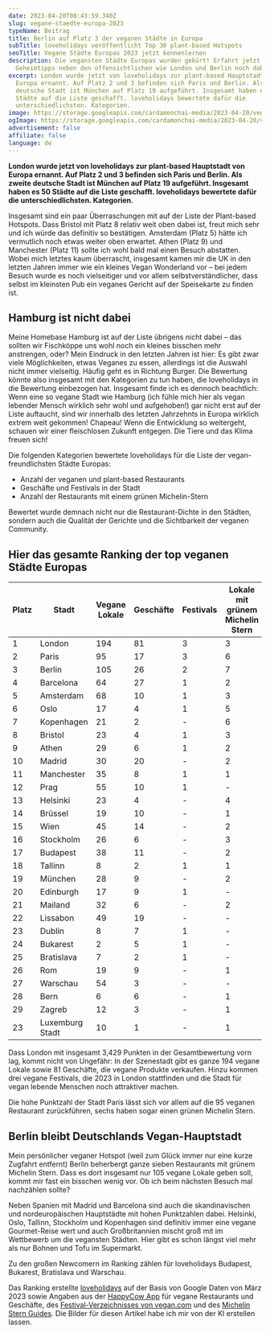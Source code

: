```yaml
---
date: 2023-04-20T08:43:59.340Z
slug: vegane-staedte-europa-2023
typeName: Beitrag
title: Berlin auf Platz 3 der veganen Städte in Europa
subTitle: loveholidays veröffentlicht Top 30 plant-based Hotspots
seoTitle: Vegane Städte Europas 2023 jetzt kennenlernen
description: Die vegansten Städte Europas wurden gekürt! Erfahrt jetzt welche
  Geheimtipps neben den offensichtlichen wie London und Berlin noch dabei sind!
excerpt: London wurde jetzt von loveholidays zur plant-based Hauptstadt von
  Europa ernannt. Auf Platz 2 und 3 befinden sich Paris und Berlin. Als zweite
  deutsche Stadt ist München auf Platz 19 aufgeführt. Insgesamt haben es 50
  Städte auf die Liste geschafft. loveholidays bewertete dafür die
  unterschiedlichsten. Kategorien.
image: https://storage.googleapis.com/cardamonchai-media/2023-04-20/vegane-staedte-jpg-imagine-081828_89684c_1024_768/640.webp
ogImage: https://storage.googleapis.com/cardamonchai-media/2023-04-20/vegane-staedte-og-jpg-imagine-081828_6d5a48_1200_628/640.webp
advertisement: false
affiliate: false
language: de
---
```

**London wurde jetzt von loveholidays zur plant-based Hauptstadt von Europa ernannt. Auf Platz 2 und 3 befinden sich Paris und Berlin. Als zweite deutsche Stadt ist München auf Platz 19 aufgeführt. Insgesamt haben es 50 Städte auf die Liste geschafft. loveholidays bewertete dafür die unterschiedlichsten. Kategorien.**

Insgesamt sind ein paar Überraschungen mit auf der Liste der Plant-based Hotspots. Dass Bristol mit Platz 8 relativ weit oben dabei ist, freut mich sehr und ich würde das definitiv so bestätigen. Amsterdam (Platz 5) hätte ich vermutlich noch etwas weiter oben erwartet. Athen (Platz 9) und Manchester (Platz 11) sollte ich wohl bald mal einen Besuch abstatten. Wobei mich letztes kaum überrascht, insgesamt kamen mir die UK in den letzten Jahren immer wie ein kleines Vegan Wonderland vor – bei jedem Besuch wurde es noch vielseitiger und vor allem selbstverständlicher, dass selbst im kleinsten Pub ein veganes Gericht auf der Speisekarte zu finden ist.

## Hamburg ist nicht dabei

Meine Homebase Hamburg ist auf der Liste übrigens nicht dabei – das sollten wir Fischköppe uns wohl noch ein kleines bisschen mehr anstrengen, oder? Mein Eindruck in den letzten Jahren ist hier: Es gibt zwar viele Möglichkeiten, etwas Veganes zu essen, allerdings ist die Auswahl nicht immer vielseitig. Häufig geht es in Richtung Burger. Die Bewertung könnte also insgesamt mit den Kategorien zu tun haben, die loveholidays in die Bewertung einbezogen hat. Insgesamt finde ich es dennoch beachtlich: Wenn eine so vegane Stadt wie Hamburg (ich fühle mich hier als vegan lebender Mensch wirklich sehr wohl und aufgehoben!) gar nicht erst auf der Liste auftaucht, sind wir innerhalb des letzten Jahrzehnts in Europa wirklich extrem weit gekommen! Chapeau! Wenn die Entwicklung so weitergeht, schauen wir einer fleischlosen Zukunft entgegen. Die Tiere und das Klima freuen sich!

Die folgenden Kategorien bewertete loveholidays für die Liste der vegan-freundlichsten Städte Europas:

- Anzahl der veganen und plant-based Restaurants
- Geschäfte und Festivals in der Stadt
- Anzahl der Restaurants mit einem grünen Michelin-Stern

Bewertet wurde demnach nicht nur die Restaurant-Dichte in den Städten, sondern auch die Qualität der Gerichte und die Sichtbarkeit der veganen Community.

## Hier das gesamte Ranking der top veganen Städte Europas

| Platz 	| Stadt           	| Vegane Lokale 	| Geschäfte 	| Festivals 	| Lokale mit grünem Michelin Stern 	| Gesamtpunktzahl 	|
|-------	|-----------------	|---------------	|-----------	|-----------	|----------------------------------	|-----------------	|
| 1     	| London          	| 194           	| 81        	| 3         	| 3                                	| 3,429           	|
| 2     	| Paris           	| 95            	| 17        	| 3         	| 6                                	| 2,557           	|
| 3     	| Berlin          	| 105           	| 26        	| 2         	| 7                                	| 2,529           	|
| 4     	| Barcelona       	| 64            	| 27        	| 1         	| 2                                	| 1,282           	|
| 5     	| Amsterdam       	| 68            	| 10        	| 1         	| 3                                	| 1,236           	|
| 6     	| Oslo            	| 17            	| 4         	| 1         	| 5                                	| 1,185           	|
| 7     	| Kopenhagen      	| 21            	| 2         	| -         	| 6                                	| 0,990           	|
| 8     	| Bristol         	| 23            	| 4         	| 1         	| 3                                	| 0,930           	|
| 9     	| Athen           	| 29            	| 6         	| 1         	| 2                                	| 0,843           	|
| 10    	| Madrid          	| 30            	| 20        	| -         	| 2                                	| 0,790           	|
| 11    	| Manchester      	| 35            	| 8         	| 1         	| 1                                	| 0,755           	|
| 12    	| Prag            	| 55            	| 10        	| 1         	| -                                	| 0,740           	|
| 13    	| Helsinki        	| 23            	| 4         	| -         	| 4                                	| 0,739           	|
| 14    	| Brüssel         	| 19            	| 10        	| -         	| 1                                	| 0,698           	|
| 15    	| Wien            	| 45            	| 14        	| -         	| 2                                	| 0.691           	|
| 16    	| Stockholm       	| 26            	| 6         	| -         	| 3                                	| 0,632           	|
| 17    	| Budapest        	| 38            	| 11        	| -         	| 2                                	| 0,617           	|
| 18    	| Tallinn         	| 8             	| 2         	| 1         	| 1                                	| 0,542           	|
| 19    	| München         	| 28            	| 9         	| -         	| 2                                	| 0,541           	|
| 20    	| Edinburgh       	| 17            	| 9         	| 1         	| -                                	| 0,532           	|
| 21    	| Mailand         	| 32            	| 6         	| -         	| 2                                	| 0,525           	|
| 22    	| Lissabon        	| 49            	| 19        	| -         	| -                                	| 0,487           	|
| 23    	| Dublin          	| 8             	| 7         	| 1         	| -                                	| 0,461           	|
| 24    	| Bukarest        	| 2             	| 5         	| 1         	| -                                	| 0,405           	|
| 25    	| Bratislava      	| 7             	| 2         	| 1         	| -                                	| 0,394           	|
| 26    	| Rom             	| 19            	| 9         	| -         	| 1                                	| 0,352           	|
| 27    	| Warschau        	| 54            	| 3         	| -         	| -                                	| 0,340           	|
| 28    	| Bern            	| 6             	| 6         	| -         	| 1                                	| 0,248           	|
| 29    	| Zagreb          	| 12            	| 3         	| -         	| 1                                	| 0,242           	|
| 23    	| Luxemburg Stadt 	| 10            	| 1         	| -         	| 1                                	| 0,207           	|

Dass London mit insgesamt 3,429 Punkten in der Gesamtbewertung vorn lag, kommt nicht von Ungefähr: In der Szenestadt gibt es ganze 194 vegane Lokale sowie 81 Geschäfte, die vegane Produkte verkaufen. Hinzu kommen drei vegane Festivals, die 2023 in London stattfinden und die Stadt für vegan lebende Menschen noch attraktiver machen.

Die hohe Punktzahl der Stadt Paris lässt sich vor allem auf die 95 veganen Restaurant zurückführen, sechs haben sogar einen grünen Michelin Stern.

## Berlin bleibt Deutschlands Vegan-Hauptstadt

Mein persönlicher veganer Hotspot (weil zum Glück immer nur eine kurze Zugfahrt entfernt) Berlin beherbergt ganze sieben Restaurants mit grünem Michelin Stern. Dass es dort insgesamt nur 105 vegane Lokale geben soll, kommt mir fast ein bisschen wenig vor. Ob ich beim nächsten Besuch mal nachzählen sollte?

Neben Spanien mit Madrid und Barcelona sind auch die skandinavischen und nordeuropäischen Hauptstädte mit hohen Punktzahlen dabei. Helsinki, Oslo, Tallinn, Stockholm und Kopenhagen sind definitiv immer eine vegane Gourmet-Reise wert und auch Großbritannien mischt groß mit im Wettbewerb um die vegansten Städten. Hier gibt es schon längst viel mehr als nur Bohnen und Tofu im Supermarkt.

Zu den großen Newcomern im Ranking zählen für loveholidays Budapest, Bukarest, Bratislava und Warschau.

<Gallery name="vegane-staedte-2023" />

Das Ranking erstellte [loveholidays](https://www.loveholidays.com/de/blog/plant-based-hotspots/) auf der Basis von Google Daten von März 2023 sowie Angaben aus der [HappyCow App](https://www.happycow.net/) für vegane Restaurants und Geschäfte, des [Festival-Verzeichnisses von vegan.com](https://vegan.com/blog/festivals/) und des [Michelin Stern Guides](https://guide.michelin.com/). Die Bilder für diesen Artikel habe ich mir von der KI erstellen lassen.